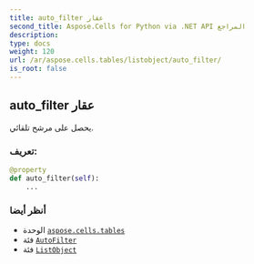 ```yaml
---
title: auto_filter عقار
second_title: Aspose.Cells for Python via .NET API المراجع
description:
type: docs
weight: 120
url: /ar/aspose.cells.tables/listobject/auto_filter/
is_root: false
---
```

##  auto_filter عقار

يحصل على مرشح تلقائي.
###  تعريف:
```python
@property
def auto_filter(self):
    ...
```

###  أنظر أيضا
* الوحدة [`aspose.cells.tables`](../../)
* فئة [`AutoFilter`](/cells/python-net/ar/aspose.cells/autofilter)
* فئة [`ListObject`](/cells/python-net/ar/aspose.cells.tables/listobject)

